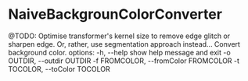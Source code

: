 # NaiveBackgrounColorConverter
@TODO: Optimise transformer's kernel size to remove edge glitch or sharpen edge. Or, rather, use segmentation approach instead... 
Convert background color. 
options:
  -h, --help            show help message and exit
  -o OUTDIR, --outdir OUTDIR
  -f FROMCOLOR, --fromColor FROMCOLOR
  -t TOCOLOR, --toColor TOCOLOR
